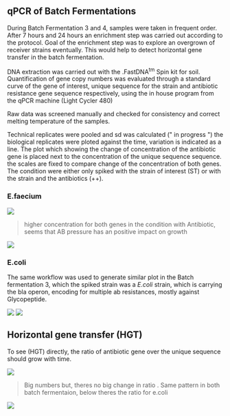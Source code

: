 qPCR of Batch Fermentations
---------------------------

During Batch Fermentation 3 and 4, samples were taken in frequent order.
After 7 hours and 24 hours an enrichment step was carried out according
to the protocol. Goal of the enrichment step was to explore an overgrown
of receiver strains eventually. This would help to detect horizontal
gene transfer in the batch fermentation.

DNA extraction was carried out with the .FastDNA<sup>tm</sup> Spin kit
for soil. Quantification of gene copy numbers was evaluated through a
standard curve of the gene of interest, unique sequence for the strain
and antibiotic resistance gene sequence respectively, using the in house
program from the qPCR machine (Light Cycler 480)

Raw data was screened manually and checked for consistency and correct
melting temperature of the samples.

Technical replicates were pooled and sd was calculated (" in progress ")
the biological replicates were ploted against the time, variation is
indicated as a line. The plot which showing the change of concentration
of the antibiotic gene is placed next to the concentration of the unique
sequence sequence. the scales are fixed to compare change of the
concentration of both genes. The condition were either only spiked with
the strain of interest (ST) or with the strain and the antibiotics (++).

### E.faecium

![](E.faecium/++%20_change.png)

> higher concentration for both genes in the condition with Antibiotic,
> seems that AB pressure has an positive impact on growth

![](E.faecium/ST%20_change.png)

### E.coli

The same workflow was used to generate similar plot in the Batch
fermentation 3, which the spiked strain was a *E.coli* strain, which is
carrying the bla operon, encoding for multiple ab resistances, mostly
against Glycopeptide.

![](E.coli/++%20_change.png) ![](E.coli/ST%20_change.png)

Horizontal gene transfer (HGT)
------------------------------

To see (HGT) directly, the ratio of antibiotic gene over the unique
sequence should grow with time.

![](E.faecium/ratio.png)

> Big numbers but, theres no big change in ratio . Same pattern in both
> batch fermentaion, below theres the ratio for e.coli

![](E.coli/ratio.png)
